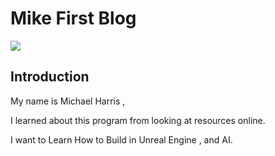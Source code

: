 # Mike First  Blog
![](https://th.bing.com/th?id=OIP.6z0DD6-jqjkYgtfQ9aIoCwHaGQ&w=272&h=229&c=8&rs=1&qlt=90&o=6&dpr=1.5&pid=3.1&rm=2/GIF.gif)



## Introduction

My name is Michael Harris ,

I learned about this program 
from looking at resources online.

I want to Learn How to Build in 
Unreal Engine , and AI.

